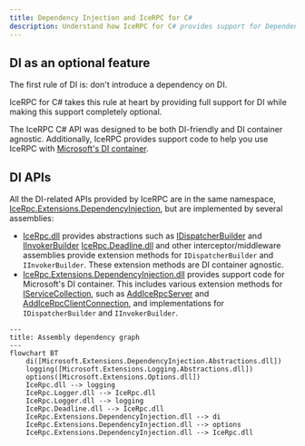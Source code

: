```yaml
---
title: Dependency Injection and IceRPC for C#
description: Understand how IceRPC for C# provides support for Dependency Injection (DI).
---
```


## DI as an optional feature

The first rule of DI is: don't introduce a dependency on DI.

IceRPC for C# takes this rule at heart by providing full support for DI while making this support completely optional.

The IceRPC C# API was designed to be both DI-friendly and DI container agnostic. Additionally, IceRPC provides support
code to help you use IceRPC with [Microsoft's DI container][microsoft-di-container].

## DI APIs

All the DI-related APIs provided by IceRPC are in the same namespace, [IceRpc.Extensions.DependencyInjection], but are
implemented by several assemblies:

- [IceRpc.dll] provides abstractions such as [IDispatcherBuilder] and [IInvokerBuilder] [IceRpc.Deadline.dll] and other
interceptor/middleware assemblies provide extension methods for `IDispatcherBuilder` and `IInvokerBuilder`. These
extension methods are DI container agnostic.
- [IceRpc.Extensions.DependencyInjection.dll] provides support code for Microsoft's DI container. This includes various
extension methods for [IServiceCollection], such as [AddIceRpcServer] and [AddIceRpcClientConnection], and
implementations for `IDispatcherBuilder` and `IInvokerBuilder`.

```mermaid
---
title: Assembly dependency graph
---
flowchart BT
    di([Microsoft.Extensions.DependencyInjection.Abstractions.dll])
    logging([Microsoft.Extensions.Logging.Abstractions.dll])
    options([Microsoft.Extensions.Options.dll])
    IceRpc.dll --> logging
    IceRpc.Logger.dll --> IceRpc.dll
    IceRpc.Logger.dll --> logging
    IceRpc.Deadline.dll --> IceRpc.dll
    IceRpc.Extensions.DependencyInjection.dll --> di
    IceRpc.Extensions.DependencyInjection.dll --> options
    IceRpc.Extensions.DependencyInjection.dll --> IceRpc.dll
```

[microsoft-di-container]: https://learn.microsoft.com/en-us/dotnet/core/extensions/dependency-injection

[AddIceRpcServer]: csharp:IceRpc.Extensions.DependencyInjection.ServerServiceCollectionExtensions
[AddIceRpcClientConnection]: csharp:IceRpc.Extensions.DependencyInjection.ClientConnectionServiceCollectionExtensions
[IceRpc.Extensions.DependencyInjection]: csharp:IceRpc.Extensions.DependencyInjection
[IServiceCollection]: https://learn.microsoft.com/en-us/dotnet/api/microsoft.extensions.dependencyinjection.iservicecollection
[IDispatcherBuilder]: csharp:IceRpc.Extensions.DependencyInjection.IDispatcherBuilder
[IInvokerBuilder]: csharp:IceRpc.Extensions.DependencyInjection.IInvokerBuilder
[IceRpc.dll]: https://github.com/icerpc/icerpc-csharp/blob/0.3.x/src/IceRpc/README.md
[IceRpc.Deadline.dll]: https://github.com/icerpc/icerpc-csharp/blob/0.3.x/src/IceRpc.Deadline/README.md
[IceRpc.Extensions.DependencyInjection.dll]: https://github.com/icerpc/icerpc-csharp/blob/0.3.x/src/IceRpc.Extensions.DependencyInjection/README.md
